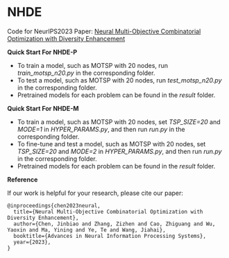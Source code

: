 # NHDE
Code for NeurIPS2023 Paper: [Neural Multi-Objective Combinatorial Optimization with Diversity Enhancement](https://github.com/bill-cjb/NHDE)

**Quick Start For NHDE-P**

- To train a model, such as MOTSP with 20 nodes, run *train_motsp_n20.py* in the corresponding folder.
- To test a model, such as MOTSP with 20 nodes, run *test_motsp_n20.py* in the corresponding folder.
- Pretrained models for each problem can be found in the *result* folder.

**Quick Start For NHDE-M**

- To train a model, such as MOTSP with 20 nodes, set *TSP_SIZE=20* and *MODE=1* in *HYPER_PARAMS.py*, and then run *run.py* in the corresponding folder.
- To fine-tune and test a model, such as MOTSP with 20 nodes, set *TSP_SIZE=20* and *MODE=2* in *HYPER_PARAMS.py*, and then run *run.py* in the corresponding folder.
- Pretrained models for each problem can be found in the *result* folder.

**Reference**

If our work is helpful for your research, please cite our paper:
```
@inproceedings{chen2023neural,
  title={Neural Multi-Objective Combinatorial Optimization with Diversity Enhancement},
  author={Chen, Jinbiao and Zhang, Zizhen and Cao, Zhiguang and Wu, Yaoxin and Ma, Yining and Ye, Te and Wang, Jiahai},
  booktitle={Advances in Neural Information Processing Systems},
  year={2023},
}
```

